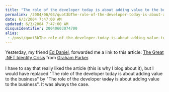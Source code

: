 ```yaml
---
title: "The role of the developer today is about adding value to the business"
permalink: /2004/06/03/quot3bThe-role-of-the-developer-today-is-about-adding-value-to-the-businessquot3b/
date: 6/3/2004 7:47:00 AM
updated: 6/3/2004 7:47:00 AM
disqusIdentifier: 20040603074700
alias:
 - /post/quot3bThe-role-of-the-developer-today-is-about-adding-value-to-the-businessquot3b.aspx/index.html
---
```

Yesterday, my friend [Ed Daniel](http://weblogs.asp.net/edaniel/), forwarded me a link to this article: [The Great .NET Identity Crisis](http://www.vbug.co.uk/articles/information/20040521-DotNetIdentityCrisis.asp) from [Graham Parker](http://www.learn247.net/werock247/theband/graham_parker.htm).<br><br>I have to say that really liked the article (this is why I blog about it), but I would have replaced "The role of the developer today is about adding value to the business" by "The role of the developer <strike>today</strike> is about adding value to the business". It was always the case.
